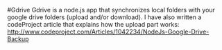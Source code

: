 #Gdrive
Gdrive is a node.js app that synchronizes local folders with your google drive folders (upload and/or download). I have also written a codeProject article that explains how the upload part works: http://www.codeproject.com/Articles/1042234/NodeJs-Google-Drive-Backup